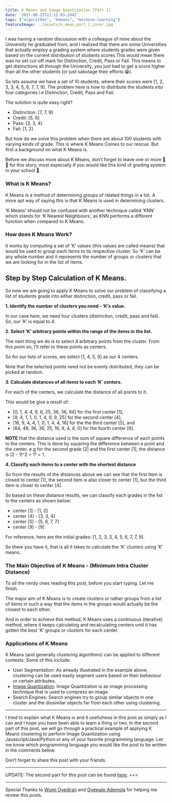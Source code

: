 ```yaml
---
title: K Means and Image Quantization [Part 1]
date: '2017-08-23T22:12:03.284Z'
tags: ["algorithms", "kmeans", "machine-learning"]
featureImage: ../assets/k_mean_part_1_cover.jpg
---
```


I was having a random discussion with a colleague of mine about the University he graduated from, and I realized that there are some Universities that actually employ a grading system where students grades were given based on the current distribution of students scores.This would mean there was no set cut-off mark for Distinction, Credit, Pass or Fail. This means to get distinctions all through the University, you just had to get a score higher than all the other students (or just sabotage their efforts 😁).

So lets assume we have a set of 10 students, where their scores were [1, 2, 3, 3, 4, 5, 6, 7, 7, 9]. The problem here is how to distribute the students into four categories i.e Distinction, Credit, Pass and Fail.

The solution is quite easy right?

- Distinction: [7, 7, 9]
- Credit: [5, 6]
- Pass: [3, 3, 4]
- Fail: [1, 2]

But how do we solve this problem when there are about 100 students with varying kinds of grade. This is where K Means Comes to our rescue. But first a background on what K Means is.

Before we discuss more about K Means, don’t forget to leave one or more 👏 👏 for this story, most especially if you would like this kind of grading system in your school 🙂.

### What is K Means?
K Means is a method of determining groups of related things in a list. A more apt way of saying this is that K Means is used in determining clusters.

‘K Means’ should not be confused with another technique called ‘KNN’ which stands for ‘K Nearest Neighbours’, as KNN performs a different function when compared to K Means.

### How does K Means Work?
It works by computing a set of ‘K’ values (this values are called means) that would be used to group each items to its respective cluster. So ‘K’ can be any whole number and it represents the number of groups or clusters that we are looking for in the list of items.

## Step by Step Calculation of K Means.
So now we are going to apply K Means to solve our problem of classifying a list of students grade into either distinction, credit, pass or fail.

**1. Identify the number of clusters you need - ‘K’s value.**

In our case here, we need four clusters (distinction, credit, pass and fail). So, our ‘K’ is equal to 4.

**2. Select ‘K’ arbitrary points within the range of the items in the list.**

The next thing we do is to select 4 arbitrary points from the cluster. From this point on, I’ll refer to these points as centers.

So for our lists of scores, we select [1, 4, 5, 9] as our 4 centers.

Note that the selected points need not be evenly distributed, they can be picked at random.

**3. Calculate distances of all items to each ‘K’ centers.**

For each of the centers, we calculate the distance of all points to it.

This would be give a result of:

- [0, 1, 4, 4, 9, 6, 25, 36, 36, 64] for the first center [1],
- [9, 4, 1, 1, 0, 1, 4, 9, 9, 25] for the second center [4],
- [16, 9, 4, 4, 1, 0, 1, 4, 4, 16] for the the third center [5], and
- [64, 49, 36, 36, 25, 16, 9, 4, 4, 0] for the fourth center [9].

**NOTE** that the distance used is the sum of square difference of each points to the centers. This is done by squaring the difference between a point and the center. e.g for the second grade [2] and the first center [1], the distance is (2 - 1)^2 = 1² = 1.

**4. Classify each items to a center with the shortest distance**

So from the results of the distances above we can see that the first Item is closed to center [1], the second item is also closer to center [1], but the third item is closer to center [4].

So based on these distance results, we can classify each grades in the list to the centers as shown below:

- center [1] - [1, 2]
- center [4] - [3, 3, 4]
- center [5] - [5, 6, 7, 7]
- center [9] - [9]

For reference, here are the initial grades: [1, 2, 3, 3, 4, 5, 6, 7, 7, 9].

So there you have it, that is all it takes to calculate the ‘K’ clusters using ‘K’ means.

### The Main Objective of K Means - (Minimum Intra Cluster Distance)
To all the nerdy ones reading this post, before you start typing. Let me finish.

The major aim of K Means is to create clusters or rather groups from a list of items in such a way that the items in the groups would actually be the closest to each other.

And in order to achieve this method, K Means uses a continuous (iterative) method, where it keeps calculating and recalculating centers until it has gotten the best ‘K’ groups or clusters for each center.

### Applications of K Means
K Means (and generally clustering algorithms) can be applied to different contexts. Some of this include:

- User Segmentation: As already illustrated in the example above, clustering can be used easily segment users based on their behaviour or certain attributes.
- [Image Quantization](https://en.wikipedia.org/wiki/Quantization_%28image_processing%29): Image Quantization is an image processing technique that is used to compress an image.
- Search Engines: Search engines try to group similar objects in one cluster and the dissimilar objects far from each other using clustering.

<hr/>

I tried to explain what K Means is and it usefulness in this post as simply as I can and I hope you have been able to learn a thing or two. In the second part of this post, we will go through a practical example of applying K Means clustering to perform Image Quantization using Javascript/Java/Python or any of your favorite programming language. Let me know which programming language you would like the post to be written in the comments below.

Don’t forget to share this post with your friends.

<hr/>

UPDATE: The second part for this post can be found [here](../k_means_and_image_quantization_2.md). <<<

<hr/>

Special Thanks to [Wumi Oyediran](https://twitter.com/wumi_oyediran) and [Oyewale Ademola](https://twitter.com/sao_ademola) for helping me review this posts.